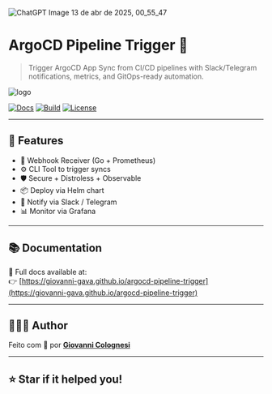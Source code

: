 ![ChatGPT Image 13 de abr  de 2025, 00_55_47](https://github.com/user-attachments/assets/d1cbb152-1f89-4f29-942d-8cd232d7b3fe)

# ArgoCD Pipeline Trigger 🔁

> Trigger ArgoCD App Sync from CI/CD pipelines with Slack/Telegram notifications, metrics, and GitOps-ready automation.

![logo](docs/assets/logo.png)

[![Docs](https://img.shields.io/badge/docs-view-blue)](https://giovanni-gava.github.io/argocd-pipeline-trigger)
[![Build](https://img.shields.io/github/actions/workflow/status/giovanni-gava/argocd-pipeline-trigger/ci.yml)](https://github.com/giovanni-gava/argocd-pipeline-trigger/actions)
[![License](https://img.shields.io/github/license/giovanni-gava/argocd-pipeline-trigger)](LICENSE)

---

## 🚀 Features
- 🔁 Webhook Receiver (Go + Prometheus)
- ⚙️ CLI Tool to trigger syncs
- 🛡 Secure + Distroless + Observable
- 📦 Deploy via Helm chart
- 💬 Notify via Slack / Telegram
- 📊 Monitor via Grafana

---

## 📚 Documentation

📖 Full docs available at:  
👉 [https://giovanni-gava.github.io/argocd-pipeline-trigger](https://giovanni-gava.github.io/argocd-pipeline-trigger)

---

## 👨🏻‍💻 Author

Feito com 💙 por [**Giovanni Colognesi**](https://linkedin.com/in/giovanni-gava)

---

## ⭐️ Star if it helped you!

